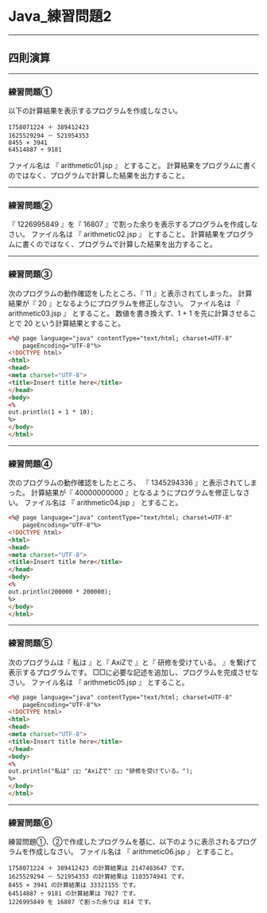 # Java_練習問題2

---

## 四則演算

---

### 練習問題①

以下の計算結果を表示するプログラムを作成しなさい。

```text
1758071224 ＋ 389412423
1625529294 － 521954353
8455 × 3941
64514887 ÷ 9181
```

ファイル名は 『 arithmetic01.jsp 』 とすること。
計算結果をプログラムに書くのではなく、プログラムで計算した結果を出力すること。

---

### 練習問題②

『 1226995849 』を『 16807 』で割った余りを表示するプログラムを作成しなさい。
ファイル名は 『 arithmetic02.jsp 』 とすること。
計算結果をプログラムに書くのではなく、プログラムで計算した結果を出力すること。

---

### 練習問題③

次のプログラムの動作確認をしたところ、『 11 』と表示されてしまった。
計算結果が『 20 』となるようにプログラムを修正しなさい。
ファイル名は 『 arithmetic03.jsp 』 とすること。
数値を書き換えず、1 + 1 を先に計算させることで 20 という計算結果とすること。

```html
<%@ page language="java" contentType="text/html; charset=UTF-8"
    pageEncoding="UTF-8"%>
<!DOCTYPE html>
<html>
<head>
<meta charset="UTF-8">
<title>Insert title here</title>
</head>
<body>
<%
out.println(1 + 1 * 10);
%>
</body>
</html>
```

---

### 練習問題④

次のプログラムの動作確認をしたところ、 『 1345294336 』と表示されてしまった。
計算結果が『 40000000000 』となるようにプログラムを修正しなさい。
ファイル名は 『 arithmetic04.jsp 』 とすること。

```html
<%@ page language="java" contentType="text/html; charset=UTF-8"
    pageEncoding="UTF-8"%>
<!DOCTYPE html>
<html>
<head>
<meta charset="UTF-8">
<title>Insert title here</title>
</head>
<body>
<%
out.println(200000 * 200000);
%>
</body>
</html>
```

---

### 練習問題⑤

次のプログラムは『 私は 』と『 AxiZで 』と『 研修を受けている。 』を繋げて表示するプログラムです。
□□に必要な記述を追加し、プログラムを完成させなさい。
ファイル名は 『 arithmetic05.jsp 』 とすること。

```html
<%@ page language="java" contentType="text/html; charset=UTF-8"
    pageEncoding="UTF-8"%>
<!DOCTYPE html>
<html>
<head>
<meta charset="UTF-8">
<title>Insert title here</title>
</head>
<body>
<%
out.println("私は" □□ "AxiZで" □□ "研修を受けている。");
%>
</body>
</html>
```

---

### 練習問題⑥

練習問題①、②で作成したプログラムを基に、以下のように表示されるプログラムを作成しなさい。
ファイル名は 『 arithmetic06.jsp 』 とすること。

```text
1758071224 ＋ 389412423 の計算結果は 2147483647 です。
1625529294 － 521954353 の計算結果は 1103574941 です。
8455 × 3941 の計算結果は 33321155 です。
64514887 ÷ 9181 の計算結果は 7027 です。
1226995849 を 16807 で割った余りは 814 です。
```
